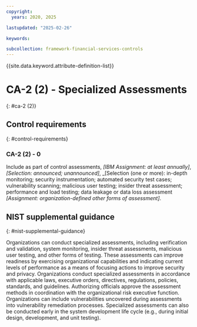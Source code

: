 ```yaml
---
copyright:
  years: 2020, 2025

lastupdated: "2025-02-26"

keywords:

subcollection: framework-financial-services-controls
---
```


{{site.data.keyword.attribute-definition-list}}

# CA-2 (2) -  Specialized Assessments
{: #ca-2 (2)}

## Control requirements
{: #control-requirements}



### CA-2 (2) - 0


Include as part of control assessments, _[IBM Assignment: at least annually]_, _[Selection: announced; unannounced]_, _[Selection (one or more): in-depth monitoring; security instrumentation; automated security test cases; vulnerability scanning; malicious user testing; insider threat assessment; performance and load testing; data leakage or data loss assessment _[Assignment: organization-defined other forms of assessment]_.












## NIST supplemental guidance
{: #nist-supplemental-guidance}

Organizations can conduct specialized assessments, including verification and validation, system monitoring, insider threat assessments, malicious user testing, and other forms of testing. These assessments can improve readiness by exercising organizational capabilities and indicating current levels of performance as a means of focusing actions to improve security and privacy. Organizations conduct specialized assessments in accordance with applicable laws, executive orders, directives, regulations, policies, standards, and guidelines. Authorizing officials approve the assessment methods in coordination with the organizational risk executive function. Organizations can include vulnerabilities uncovered during assessments into vulnerability remediation processes. Specialized assessments can also be conducted early in the system development life cycle (e.g., during initial design, development, and unit testing).
